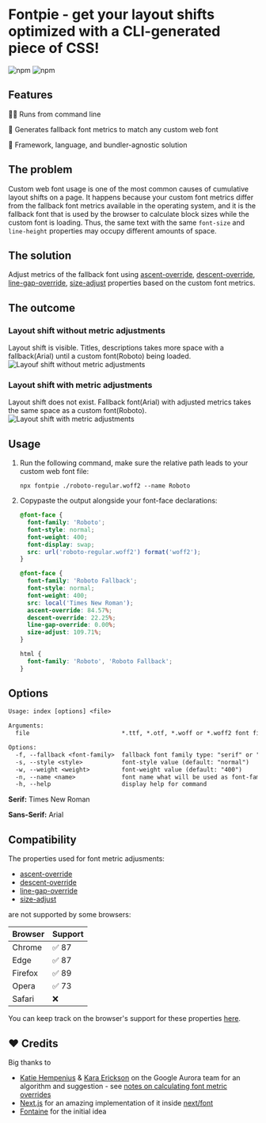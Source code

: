 # Fontpie - get your layout shifts optimized with a CLI-generated piece of CSS! 

![npm](https://img.shields.io/npm/v/fontpie) ![npm](https://img.shields.io/npm/dm/fontpie)

## Features

🏃‍♂️ Runs from command line

💪 Generates fallback font metrics to match any custom web font

🚀 Framework, language, and bundler-agnostic solution

## The problem

Custom web font usage is one of the most common causes of cumulative layout shifts on a page. It happens because your custom font metrics differ from the fallback font metrics available in the operating system, and it is the fallback font that is used by the browser to calculate block sizes while the custom font is loading. Thus, the same text with the same `font-size` and `line-height` properties may occupy different amounts of space.

## The solution

Adjust metrics of the fallback font using [ascent-override](https://developer.mozilla.org/en-US/docs/Web/CSS/@font-face/ascent-override), [descent-override](https://developer.mozilla.org/en-US/docs/Web/CSS/@font-face/descent-override), [line-gap-override](https://developer.mozilla.org/en-US/docs/Web/CSS/@font-face/line-gap-override), [size-adjust](https://developer.mozilla.org/en-US/docs/Web/CSS/@font-face/size-adjust) properties based on the custom font metrics.

## The outcome

### Layout shift without metric adjustments
Layout shift is visible. Titles, descriptions takes more space with a fallback(Arial) until a custom font(Roboto) being loaded.
![Layouf shift without metric adjustments](https://user-images.githubusercontent.com/2697570/200821005-f9a0f362-d7ce-4469-bc2d-c201e61d6e94.gif)

### Layout shift with metric adjustments
Layout shift does not exist. Fallback font(Arial) with adjusted metrics takes the same space as a custom font(Roboto). 
![Layout shift with metric adjustments](https://user-images.githubusercontent.com/2697570/200821351-db4081c0-433b-48c1-8507-17b15fe4bd92.gif)

## Usage

1. Run the following command, make sure the relative path leads to your custom web font file:

    ```
    npx fontpie ./roboto-regular.woff2 --name Roboto
    ```

2. Copypaste the output alongside your font-face declarations: 
 
    ```css
    @font-face {
      font-family: 'Roboto';
      font-style: normal;
      font-weight: 400;
      font-display: swap;
      src: url('roboto-regular.woff2') format('woff2');
    }

    @font-face {
      font-family: 'Roboto Fallback';
      font-style: normal;
      font-weight: 400;
      src: local('Times New Roman');
      ascent-override: 84.57%;
      descent-override: 22.25%;
      line-gap-override: 0.00%;
      size-adjust: 109.71%;
    }

    html {
      font-family: 'Roboto', 'Roboto Fallback';
    }
    ```

## Options

```txt
Usage: index [options] <file>

Arguments:
  file                          *.ttf, *.otf, *.woff or *.woff2 font file

Options:
  -f, --fallback <font-family>  fallback font family type: "serif" or "sans-serif" (default: "serif")
  -s, --style <style>           font-style value (default: "normal")
  -w, --weight <weight>         font-weight value (default: "400")
  -n, --name <name>             font name what will be used as font-family value, by default font filename
  -h, --help                    display help for command
```

**Serif:** Times New Roman

**Sans-Serif:** Arial

## Compatibility

The properties used for font metric adjusments:
- [ascent-override](https://developer.mozilla.org/en-US/docs/Web/CSS/@font-face/ascent-override)
- [descent-override](https://developer.mozilla.org/en-US/docs/Web/CSS/@font-face/descent-override)
- [line-gap-override](https://developer.mozilla.org/en-US/docs/Web/CSS/@font-face/line-gap-override)
- [size-adjust](https://developer.mozilla.org/en-US/docs/Web/CSS/@font-face/size-adjust) 

are not supported by some browsers:

| Browser | Support  |
|---|---|
| Chrome  |   ✅ 87 |
| Edge  |  ✅ 87  |
| Firefox |  ✅ 89  |
| Opera |  ✅ 73  |
| Safari | ❌ |

You can keep track on the browser's support for these properties [here](https://caniuse.com/?search=ascent-override).


## ❤️ Credits

Big thanks to

- [Katie Hempenius](https://katiehempenius.com/) & [Kara Erickson](https://github.com/kara) on the Google Aurora team for an algorithm and suggestion - see [notes on calculating font metric overrides](https://docs.google.com/document/d/e/2PACX-1vRsazeNirATC7lIj2aErSHpK26hZ6dA9GsQ069GEbq5fyzXEhXbvByoftSfhG82aJXmrQ_sJCPBqcx_/pub)
- [Next.js](https://nextjs.org/) for an amazing implementation of it inside [next/font](https://nextjs.org/docs/basic-features/font-optimization)
- [Fontaine](https://github.com/unjs/fontaine) for the initial idea
